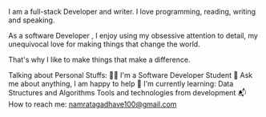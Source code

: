 I am a full-stack Developer and writer. I love programming, reading, writing and speaking.

As a software Developer , I enjoy using my obsessive attention to detail, my unequivocal love for making things that change the world.

That's why I like to make things that make a difference.

Talking about Personal Stuffs:
👨‍🎓 I'm a Software Developer Student
💬 Ask me about anything, I am happy to help
🌱 I'm currently learning:
  Data Structures and Algorithms
  Tools and technologies from development 
📬 How to reach me: namratagadhave100@gmail.com
